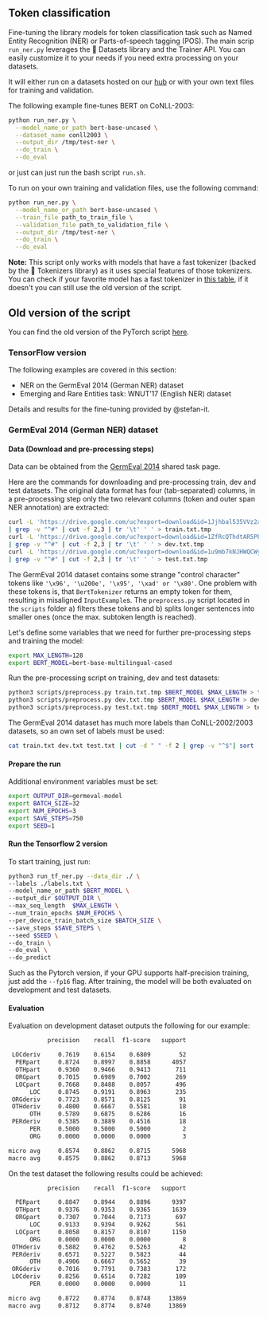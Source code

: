 <!---
Copyright 2020 The HuggingFace Team. All rights reserved.

Licensed under the Apache License, Version 2.0 (the "License");
you may not use this file except in compliance with the License.
You may obtain a copy of the License at

    http://www.apache.org/licenses/LICENSE-2.0

Unless required by applicable law or agreed to in writing, software
distributed under the License is distributed on an "AS IS" BASIS,
WITHOUT WARRANTIES OR CONDITIONS OF ANY KIND, either express or implied.
See the License for the specific language governing permissions and
limitations under the License.
-->

## Token classification

Fine-tuning the library models for token classification task such as Named Entity Recognition (NER) or Parts-of-speech
tagging (POS). The main scrip `run_ner.py` leverages the 🤗 Datasets library and the Trainer API. You can easily
customize it to your needs if you need extra processing on your datasets.

It will either run on a datasets hosted on our [hub](https://huggingface.co/datasets) or with your own text files for
training and validation.

The following example fine-tunes BERT on CoNLL-2003:

```bash
python run_ner.py \
  --model_name_or_path bert-base-uncased \
  --dataset_name conll2003 \
  --output_dir /tmp/test-ner \
  --do_train \
  --do_eval
```

or just can just run the bash script `run.sh`.

To run on your own training and validation files, use the following command:

```bash
python run_ner.py \
  --model_name_or_path bert-base-uncased \
  --train_file path_to_train_file \
  --validation_file path_to_validation_file \
  --output_dir /tmp/test-ner \
  --do_train \
  --do_eval
```

**Note:** This script only works with models that have a fast tokenizer (backed by the 🤗 Tokenizers library) as it uses
special features of those tokenizers. You can check if your favorite model has a fast tokenizer in
[this table](https://huggingface.co/transformers/index.html#bigtable), if it doesn't you can still use the old version
of the script.

## Old version of the script

You can find the old version of the PyTorch
script [here](https://github.com/huggingface/transformers/blob/master/examples/legacy/token-classification/run_ner.py).

### TensorFlow version

The following examples are covered in this section:

* NER on the GermEval 2014 (German NER) dataset
* Emerging and Rare Entities task: WNUT’17 (English NER) dataset

Details and results for the fine-tuning provided by @stefan-it.

### GermEval 2014 (German NER) dataset

#### Data (Download and pre-processing steps)

Data can be obtained from the [GermEval 2014](https://sites.google.com/site/germeval2014ner/data) shared task page.

Here are the commands for downloading and pre-processing train, dev and test datasets. The original data format has
four (tab-separated) columns, in a pre-processing step only the two relevant columns (token and outer span NER
annotation) are extracted:

```bash
curl -L 'https://drive.google.com/uc?export=download&id=1Jjhbal535VVz2ap4v4r_rN1UEHTdLK5P' \
| grep -v "^#" | cut -f 2,3 | tr '\t' ' ' > train.txt.tmp
curl -L 'https://drive.google.com/uc?export=download&id=1ZfRcQThdtAR5PPRjIDtrVP7BtXSCUBbm' \
| grep -v "^#" | cut -f 2,3 | tr '\t' ' ' > dev.txt.tmp
curl -L 'https://drive.google.com/uc?export=download&id=1u9mb7kNJHWQCWyweMDRMuTFoOHOfeBTH' \
| grep -v "^#" | cut -f 2,3 | tr '\t' ' ' > test.txt.tmp
```

The GermEval 2014 dataset contains some strange "control character" tokens
like `'\x96', '\u200e', '\x95', '\xad' or '\x80'`. One problem with these tokens is, that `BertTokenizer` returns an
empty token for them, resulting in misaligned `InputExample`s. The `preprocess.py` script located in the `scripts`
folder a) filters these tokens and b) splits longer sentences into smaller ones (once the max. subtoken length is
reached).

Let's define some variables that we need for further pre-processing steps and training the model:

```bash
export MAX_LENGTH=128
export BERT_MODEL=bert-base-multilingual-cased
```

Run the pre-processing script on training, dev and test datasets:

```bash
python3 scripts/preprocess.py train.txt.tmp $BERT_MODEL $MAX_LENGTH > train.txt
python3 scripts/preprocess.py dev.txt.tmp $BERT_MODEL $MAX_LENGTH > dev.txt
python3 scripts/preprocess.py test.txt.tmp $BERT_MODEL $MAX_LENGTH > test.txt
```

The GermEval 2014 dataset has much more labels than CoNLL-2002/2003 datasets, so an own set of labels must be used:

```bash
cat train.txt dev.txt test.txt | cut -d " " -f 2 | grep -v "^$"| sort | uniq > labels.txt
```

#### Prepare the run

Additional environment variables must be set:

```bash
export OUTPUT_DIR=germeval-model
export BATCH_SIZE=32
export NUM_EPOCHS=3
export SAVE_STEPS=750
export SEED=1
```

#### Run the Tensorflow 2 version

To start training, just run:

```bash
python3 run_tf_ner.py --data_dir ./ \
--labels ./labels.txt \
--model_name_or_path $BERT_MODEL \
--output_dir $OUTPUT_DIR \
--max_seq_length  $MAX_LENGTH \
--num_train_epochs $NUM_EPOCHS \
--per_device_train_batch_size $BATCH_SIZE \
--save_steps $SAVE_STEPS \
--seed $SEED \
--do_train \
--do_eval \
--do_predict
```

Such as the Pytorch version, if your GPU supports half-precision training, just add the `--fp16` flag. After training,
the model will be both evaluated on development and test datasets.

#### Evaluation

Evaluation on development dataset outputs the following for our example:

```bash
           precision    recall  f1-score   support

 LOCderiv     0.7619    0.6154    0.6809        52
  PERpart     0.8724    0.8997    0.8858      4057
  OTHpart     0.9360    0.9466    0.9413       711
  ORGpart     0.7015    0.6989    0.7002       269
  LOCpart     0.7668    0.8488    0.8057       496
      LOC     0.8745    0.9191    0.8963       235
 ORGderiv     0.7723    0.8571    0.8125        91
 OTHderiv     0.4800    0.6667    0.5581        18
      OTH     0.5789    0.6875    0.6286        16
 PERderiv     0.5385    0.3889    0.4516        18
      PER     0.5000    0.5000    0.5000         2
      ORG     0.0000    0.0000    0.0000         3

micro avg     0.8574    0.8862    0.8715      5968
macro avg     0.8575    0.8862    0.8713      5968
```

On the test dataset the following results could be achieved:

```bash
           precision    recall  f1-score   support

  PERpart     0.8847    0.8944    0.8896      9397
  OTHpart     0.9376    0.9353    0.9365      1639
  ORGpart     0.7307    0.7044    0.7173       697
      LOC     0.9133    0.9394    0.9262       561
  LOCpart     0.8058    0.8157    0.8107      1150
      ORG     0.0000    0.0000    0.0000         8
 OTHderiv     0.5882    0.4762    0.5263        42
 PERderiv     0.6571    0.5227    0.5823        44
      OTH     0.4906    0.6667    0.5652        39
 ORGderiv     0.7016    0.7791    0.7383       172
 LOCderiv     0.8256    0.6514    0.7282       109
      PER     0.0000    0.0000    0.0000        11

micro avg     0.8722    0.8774    0.8748     13869
macro avg     0.8712    0.8774    0.8740     13869
```